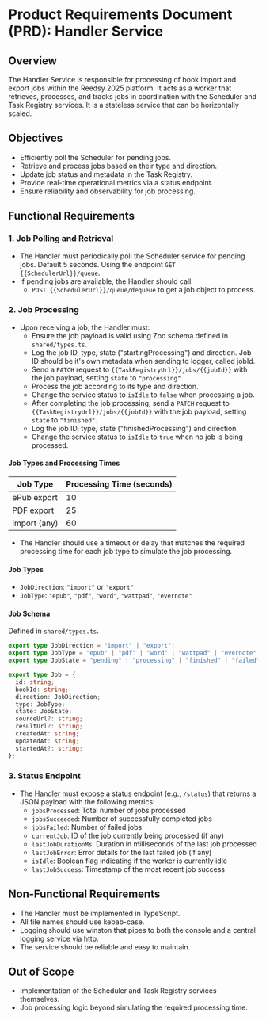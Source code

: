 # Product Requirements Document (PRD): Handler Service

## Overview

The Handler Service is responsible for processing of book import and export jobs within the Reedsy 2025 platform. It acts as a worker that retrieves, processes, and tracks jobs in coordination with the Scheduler and Task Registry services. It is a stateless service that can be horizontally scaled.

## Objectives

- Efficiently poll the Scheduler for pending jobs.
- Retrieve and process jobs based on their type and direction.
- Update job status and metadata in the Task Registry.
- Provide real-time operational metrics via a status endpoint.
- Ensure reliability and observability for job processing.

## Functional Requirements

### 1. Job Polling and Retrieval

- The Handler must periodically poll the Scheduler service for pending jobs. Default 5 seconds. Using the endpoint `GET {{SchedulerUrl}}/queue`.
- If pending jobs are available, the Handler should call:
  - `POST {{SchedulerUrl}}/queue/dequeue` to get a job object to process.

### 2. Job Processing

- Upon receiving a job, the Handler must:
  - Ensure the job payload is valid using Zod schema defined in `shared/types.ts`.
  - Log the job ID, type, state ("startingProcessing") and direction. Job ID should be it's own metadata when sending to logger, called jobId.
  - Send a `PATCH` request to `{{TaskRegistryUrl}}/jobs/{{jobId}}` with the job payload, setting `state` to `"processing"`.
  - Process the job according to its type and direction.
  - Change the service status to `isIdle` to `false` when processing a job.
  - After completing the job processing, send a `PATCH` request to `{{TaskRegistryUrl}}/jobs/{{jobId}}` with the job payload, setting `state` to `"finished"`.
  - Log the job ID, type, state ("finishedProcessing") and direction.
  - Change the service status to `isIdle` to `true` when no job is being processed.

#### Job Types and Processing Times

| Job Type     | Processing Time (seconds) |
| ------------ | ------------------------- |
| ePub export  | 10                        |
| PDF export   | 25                        |
| import (any) | 60                        |

- The Handler should use a timeout or delay that matches the required processing time for each job type to simulate the job processing.

#### Job Types

- `JobDirection`: `"import"` or `"export"`
- `JobType`: `"epub"`, `"pdf"`, `"word"`, `"wattpad"`, `"evernote"`

#### Job Schema

Defined in `shared/types.ts`.

```typescript
export type JobDirection = "import" | "export";
export type JobType = "epub" | "pdf" | "word" | "wattpad" | "evernote";
export type JobState = "pending" | "processing" | "finished" | "failed";

export type Job = {
  id: string;
  bookId: string;
  direction: JobDirection;
  type: JobType;
  state: JobState;
  sourceUrl?: string;
  resultUrl?: string;
  createdAt: string;
  updatedAt: string;
  startedAt?: string;
};
```

### 3. Status Endpoint

- The Handler must expose a status endpoint (e.g., `/status`) that returns a JSON payload with the following metrics:
  - `jobsProcessed`: Total number of jobs processed
  - `jobsSucceeded`: Number of successfully completed jobs
  - `jobsFailed`: Number of failed jobs
  - `currentJob`: ID of the job currently being processed (if any)
  - `lastJobDurationMs`: Duration in milliseconds of the last job processed
  - `lastJobError`: Error details for the last failed job (if any)
  - `isIdle`: Boolean flag indicating if the worker is currently idle
  - `lastJobSuccess`: Timestamp of the most recent job success

## Non-Functional Requirements

- The Handler must be implemented in TypeScript.
- All file names should use kebab-case.
- Logging should use winston that pipes to both the console and a central logging service via http.
- The service should be reliable and easy to maintain.

## Out of Scope

- Implementation of the Scheduler and Task Registry services themselves.
- Job processing logic beyond simulating the required processing time.
